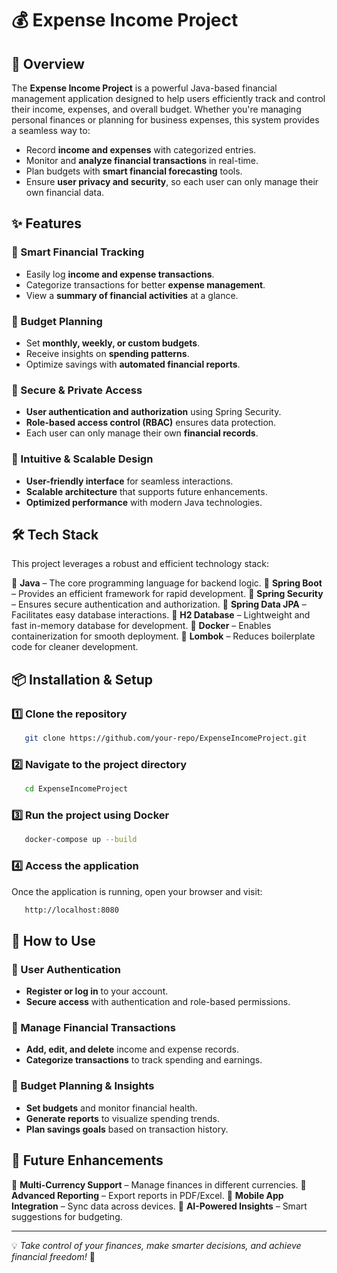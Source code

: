 # 💰 Expense Income Project

## 🚀 Overview
The **Expense Income Project** is a powerful Java-based financial management application designed to help users efficiently track and control their income, expenses, and overall budget. Whether you're managing personal finances or planning for business expenses, this system provides a seamless way to:
- Record **income and expenses** with categorized entries.
- Monitor and **analyze financial transactions** in real-time.
- Plan budgets with **smart financial forecasting** tools.
- Ensure **user privacy and security**, so each user can only manage their own financial data.

## ✨ Features
### 🔹 Smart Financial Tracking
- Easily log **income and expense transactions**.
- Categorize transactions for better **expense management**.
- View a **summary of financial activities** at a glance.

### 🔹 Budget Planning
- Set **monthly, weekly, or custom budgets**.
- Receive insights on **spending patterns**.
- Optimize savings with **automated financial reports**.

### 🔹 Secure & Private Access
- **User authentication and authorization** using Spring Security.
- **Role-based access control (RBAC)** ensures data protection.
- Each user can only manage their own **financial records**.

### 🔹 Intuitive & Scalable Design
- **User-friendly interface** for seamless interactions.
- **Scalable architecture** that supports future enhancements.
- **Optimized performance** with modern Java technologies.

## 🛠️ Tech Stack
This project leverages a robust and efficient technology stack:

🔹 **Java** – The core programming language for backend logic.
🔹 **Spring Boot** – Provides an efficient framework for rapid development.
🔹 **Spring Security** – Ensures secure authentication and authorization.
🔹 **Spring Data JPA** – Facilitates easy database interactions.
🔹 **H2 Database** – Lightweight and fast in-memory database for development.
🔹 **Docker** – Enables containerization for smooth deployment.
🔹 **Lombok** – Reduces boilerplate code for cleaner development.

## 📦 Installation & Setup
### 1️⃣ Clone the repository
```sh
   git clone https://github.com/your-repo/ExpenseIncomeProject.git
```

### 2️⃣ Navigate to the project directory
```sh
   cd ExpenseIncomeProject
```

### 3️⃣ Run the project using Docker
```sh
   docker-compose up --build
```

### 4️⃣ Access the application
Once the application is running, open your browser and visit:
```sh
   http://localhost:8080
```

## 🎯 How to Use
### 🔹 User Authentication
- **Register or log in** to your account.
- **Secure access** with authentication and role-based permissions.

### 🔹 Manage Financial Transactions
- **Add, edit, and delete** income and expense records.
- **Categorize transactions** to track spending and earnings.

### 🔹 Budget Planning & Insights
- **Set budgets** and monitor financial health.
- **Generate reports** to visualize spending trends.
- **Plan savings goals** based on transaction history.

## 🚀 Future Enhancements
🔹 **Multi-Currency Support** – Manage finances in different currencies.
🔹 **Advanced Reporting** – Export reports in PDF/Excel.
🔹 **Mobile App Integration** – Sync data across devices.
🔹 **AI-Powered Insights** – Smart suggestions for budgeting.



---
💡 _Take control of your finances, make smarter decisions, and achieve financial freedom!_ 🚀





